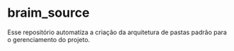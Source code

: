 # braim_source
Esse repositório automatiza a criação da arquitetura de pastas padrão para o gerenciamento do projeto.
